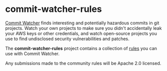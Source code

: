 # commit-watcher-rules

[Commit Watcher](https://github.com/srcclr/commit-watcher) finds interesting and potentially hazardous commits in git projects. Watch your own projects to make sure you didn't accidentally leak your AWS keys or other credentials, and watch open-source projects you use to find undisclosed security vulnerabilities and patches.

The **commit-watcher-rules** project contains a collection of [rules](https://github.com/srcclr/commit-watcher/blob/master/config/rule_types.yml) you can use with Commit Watcher. 

Any submissions made to the community rules will be Apache 2.0 licensed.
